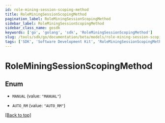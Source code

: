 ```yaml
---
id: role-mining-session-scoping-method
title: RoleMiningSessionScopingMethod
pagination_label: RoleMiningSessionScopingMethod
sidebar_label: RoleMiningSessionScopingMethod
sidebar_class_name: gosdk
keywords: ['go', 'golang', 'sdk', 'RoleMiningSessionScopingMethod'] 
slug: /tools/sdk/go/documentation/beta/models/role-mining-session-scoping-method
tags: ['SDK', 'Software Development Kit', 'RoleMiningSessionScopingMethod']
---
```


# RoleMiningSessionScopingMethod

## Enum


* `MANUAL` (value: `"MANUAL"`)

* `AUTO_RM` (value: `"AUTO_RM"`)


[[Back to top]](#) 


